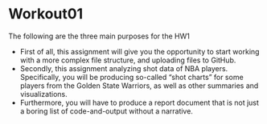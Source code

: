 # Workout01
The following are the three main purposes for the HW1 
- First of all, this assignment will give you the opportunity to start working with a more complex file structure, 
and uploading files to GitHub. 
- Secondly, this assignment analyzing shot data of NBA players. 
Specifically, you will be producing so-called “shot charts” for some players from the Golden State Warriors, 
as well as other summaries and visualizations. 
- Furthermore, 
you will have to produce a report document that is not just a boring list of code-and-output without a narrative.
